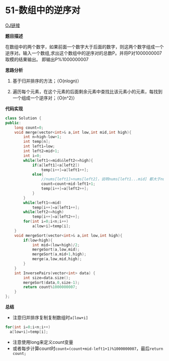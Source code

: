 # 51-数组中的逆序对

[OJ链接](https://www.nowcoder.com/practice/96bd6684e04a44eb80e6a68efc0ec6c5?tpId=13&tqId=11188&tPage=2&rp=1&ru=%2Fta%2Fcoding-interviews&qru=%2Fta%2Fcoding-interviews%2Fquestion-ranking)

**题目描述**

在数组中的两个数字，如果前面一个数字大于后面的数字，则这两个数字组成一个逆序对。输入一个数组,求出这个数组中的逆序对的总数P。并将P对1000000007取模的结果输出。 即输出P%1000000007

**思路分析**

1. 基于归并排序的方法；（O(nlogn)）

2. 遍历每个元素，在这个元素的后面剩余元素中查找比该元素小的元素，每找到一个组成一个逆序对；（O(n^2)）

**代码实现**

```c++
class Solution {
public:
    long count=0;
    void merge(vector<int>& a,int low,int mid,int high){
        int n=high-low+1;
        int temp[n];
        int left1=low;
        int left2=mid+1;
        int i=0;
        while(left1<=mid&&left2<=high){
            if(a[left1]<a[left2])
                temp[i++]=a[left1++];
            else{
                //nums[left1]>nums[left2]，说明nums[left1...mid] 都大于nums[left2]
                count=count+mid-left1+1;
                temp[i++]=a[left2++];
            }
        }
        while(left1<=mid)
            temp[i++]=a[left1++];
        while(left2<=high)
            temp[i++]=a[left2++];
        for(int i=0;i<n;i++)
            a[low+i]=temp[i];
    }
    void mergeSort(vector<int>& a,int low,int high){
        if(low<high){
            int mid=(low+high)/2;
            mergeSort(a,low,mid);
            mergeSort(a,mid+1,high);
            merge(a,low,mid,high);
        }
    }
    int InversePairs(vector<int> data) {
        int size=data.size();
        mergeSort(data,0,size-1);
        return count%1000000007;
    }
};
```

**总结**

* 注意归并排序复制复制数组时`a[low+i]`
```c++
for(int i=0;i<n;i++)
  a[low+i]=temp[i];
```
* 注意使用long来定义count变量
* 或者每步计算count时`count=(count+mid-left1+1)%1000000007`，最后`return count;`


